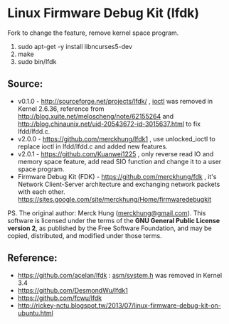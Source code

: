 # Linux Firmware Debug Kit (lfdk)

Fork to change the feature, remove kernel space program.

1. sudo apt-get -y install libncurses5-dev
2. make
3. sudo bin/lfdk



## Source:
* v0.1.0 - <http://sourceforge.net/projects/lfdk/> ,  [ioctl](https://git.kernel.org/cgit/linux/kernel/git/torvalds/linux.git/commit/?id=b19dd42faf413b4705d4adb38521e82d73fa4249 "Kernel 2.6.36") was removed in Kernel 2.6.36, reference from <http://blog.xuite.net/meloscheng/note/62155264> and <http://blog.chinaunix.net/uid-20543672-id-3015637.html> to fix lfdd/lfdd.c.
* v2.0.0 - <https://github.com/merckhung/lfdk1> , use unlocked_ioctl to replace ioctl in lfdd/lfdd.c and added new features.
* v2.0.1 - <https://github.com/Kuanwei1225> , only reverse read IO and memory space feature, add read SIO function and change it to a user space program.
* Firmware Debug Kit (FDK) - <https://github.com/merckhung/fdk> , it's Network Client-Server architecture and exchanging network packets with each other. <https://sites.google.com/site/merckhung/Home/firmwaredebugkit>

PS. The original author: Merck Hung (<merckhung@gmail.com>). This software is licensed under the terms of the **GNU General Public License version 2**, as published by the Free Software Foundation, and may be copied, distributed, and modified under those terms.

## Reference:
* <https://github.com/acelan/lfdk> : [asm/system.h](https://git.kernel.org/cgit/linux/kernel/git/torvalds/linux.git/commit/?id=f05e798ad4c09255f590f5b2c00a7ca6c172f983 "Kernel 3.4") was removed in Kernel 3.4
* <https://github.com/DesmondWu/lfdk1>
* <https://github.com/fcwu/lfdk>
* <http://rickey-nctu.blogspot.tw/2013/07/linux-firmware-debug-kit-on-ubuntu.html>
